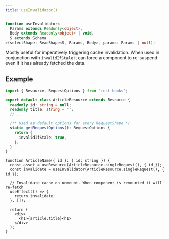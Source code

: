 ```yaml
---
title: useInvalidator()
---
```


```typescript
function useInvalidator<
  Params extends Readonly<object>,
  Body extends Readonly<object> | void,
  S extends Schema
>(selectShape: ReadShape<S, Params, Body>, params: Params | null);
```

Mostly useful for imperatively triggering cache invalidation. When used in conjunction with `invalidIfStale` it can force a component to re-suspend even if it has already fetched the data.

## Example

```typescript
import { Resource, RequestOptions } from 'rest-hooks';

export default class ArticleResource extends Resource {
  readonly id: string = null;
  readonly title: string = '';
  // ...

  /** Used as default options for every RequestShape */
  static getRequestOptions(): RequestOptions {
    return {
      invalidIfStale: true,
    };
  }
}
```

```tsx
function ArticleName({ id }: { id: string }) {
  const asset = useResource(ArticleResource.singleRequest(), { id });
  const invalidate = useInvalidator(ArticleResource.singleRequest(), { id });

  // Invalidate cache on unmount. When component is remounted it will re-fetch
  useEffect(() => {
    return invalidate;
  }, []);

  return (
    <div>
      <h1>{article.title}<h1>
    </div>
  );
}
```
